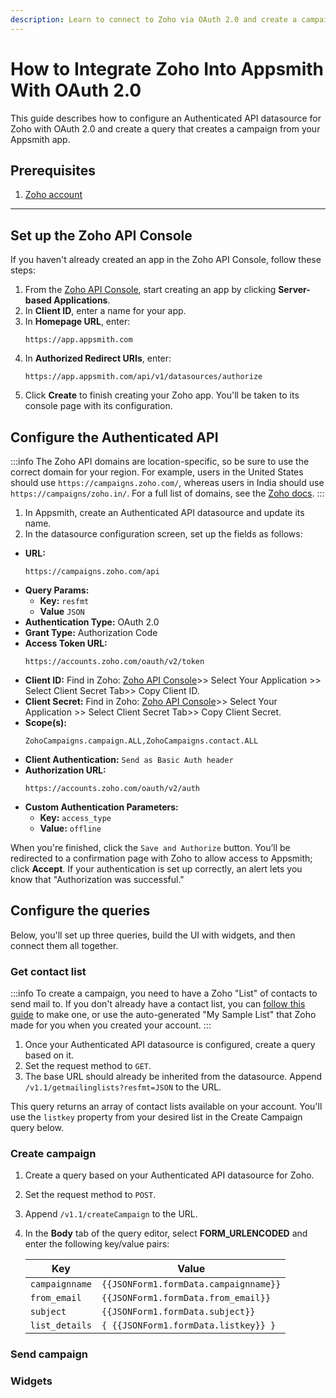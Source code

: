 ```yaml
---
description: Learn to connect to Zoho via OAuth 2.0 and create a campaign from your app.
---
```

# How to Integrate Zoho Into Appsmith With OAuth 2.0

This guide describes how to configure an Authenticated API datasource for Zoho with OAuth 2.0 and create a query that creates a campaign from your Appsmith app.

## Prerequisites

1. [Zoho account](https://www.zoho.com/signup.html?all_prod_page=true&ireft=nhome&src=home1-header)

---

## Set up the Zoho API Console

If you haven't already created an app in the Zoho API Console, follow these steps:

1. From the [Zoho API Console](https://api-console.zoho.com/), start creating an app by clicking **Server-based Applications**.
1. In **Client ID**, enter a name for your app.
1. In **Homepage URL**, enter:
    ```
    https://app.appsmith.com
    ```
1. In **Authorized Redirect URIs**, enter:
    ```
    https://app.appsmith.com/api/v1/datasources/authorize
    ```
1. Click **Create** to finish creating your Zoho app. You'll be taken to its console page with its configuration.

## Configure the Authenticated API

:::info
The Zoho API domains are location-specific, so be sure to use the correct domain for your region. For example, users in the United States should use `https://campaigns.zoho.com/`, whereas users in India should use `https://campaigns/zoho.in/`. For a full list of domains, see the [Zoho docs](https://www.zoho.com/campaigns/help/developers/data-centers.html).
:::

1. In Appsmith, create an Authenticated API datasource and update its name.
1. In the datasource configuration screen, set up the fields as follows: 

* **URL:**
    ```
    https://campaigns.zoho.com/api
    ```
* **Query Params:**
    * **Key:** `resfmt`
    * **Value** `JSON`
* **Authentication Type:** OAuth 2.0 
* **Grant Type:** Authorization Code  
* **Access Token URL:**
    ```
    https://accounts.zoho.com/oauth/v2/token
    ```
* **Client ID:** Find in Zoho: [Zoho API Console](https://api-console.zoho.com)>> Select Your Application >> Select Client Secret Tab>> Copy Client ID.
* **Client Secret:** Find in Zoho: [Zoho API Console](https://api-console.zoho.com)>> Select Your Application >> Select Client Secret Tab>> Copy Client Secret.
* **Scope(s):**
    ```
    ZohoCampaigns.campaign.ALL,ZohoCampaigns.contact.ALL
    ```
* **Client Authentication:** `Send as Basic Auth header`
* **Authorization URL:**
    ```
    https://accounts.zoho.com/oauth/v2/auth
    ```
* **Custom Authentication Parameters:**
    * **Key:** `access_type`
    * **Value:** `offline`

When you're finished, click the `Save and Authorize` button. You’ll be redirected to a confirmation page with Zoho to allow access to Appsmith; click **Accept**. If your authentication is set up correctly, an alert lets you know that "Authorization was successful."

## Configure the queries

Below, you'll set up three queries, build the UI with widgets, and then connect them all together.

### Get contact list

:::info
To create a campaign, you need to have a Zoho "List" of contacts to send mail to. If you don't already have a contact list, you can [follow this guide](https://help.zoho.com/portal/en/kb/campaigns/user-guide/contact-management/list-management/articles/mailing-list-management#Create_list) to make one, or use the auto-generated "My Sample List" that Zoho made for you when you created your account.
:::

1. Once your Authenticated API datasource is configured, create a query based on it.
1. Set the request method to `GET`.
1. The base URL should already be inherited from the datasource. Append `/v1.1/getmailinglists?resfmt=JSON` to the URL.

This query returns an array of contact lists available on your account. You'll use the `listkey` property from your desired list in the Create Campaign query below.

### Create campaign

1. Create a query based on your Authenticated API datasource for Zoho.
1. Set the request method to `POST`.
1. Append `/v1.1/createCampaign` to the URL.
1. In the **Body** tab of the query editor, select **FORM_URLENCODED** and enter the following key/value pairs:

    | Key | Value |
    |-----|-------|
    | `campaignname` | `{{JSONForm1.formData.campaignname}}` |
    | `from_email` | `{{JSONForm1.formData.from_email}}` |
    | `subject` | `{{JSONForm1.formData.subject}}` |
    | `list_details` | `{ {{JSONForm1.formData.listkey}} }` |


### Send campaign



### Widgets